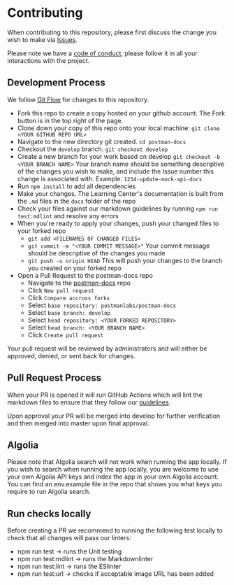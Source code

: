 # Contributing

When contributing to this repository, please first discuss the change you wish to make via [Issues](https://github.com/postmanlabs/postman-docs/issues).

Please note we have a [code of conduct](https://community.getpostman.com/t/postman-code-of-conduct/5), please follow it in all your interactions with the project.

## Development Process

We follow [Git Flow](https://guides.github.com/introduction/flow/) for changes to this repository.

* Fork this repo to create a copy hosted on your github account. The Fork button is in the top right of the page.
* Clone down your copy of this repo onto your local machine: `git clone <YOUR GITHUB REPO URL>`
* Navigate to the new directory git created. `cd postman-docs`
* Checkout the `develop` branch. `git checkout develop`
* Create a new branch for your work based on develop `git checkout -b <YOUR BRANCH NAME>` Your branch name should be something descriptive of the changes you wish to make, and include the Issue number this change is associated with. Example: `1234-update-mock-api-docs`
* Run `npm install` to add all dependencies
* Make your changes. The Learning Center's documentation is built from the `.md` files in the `docs` folder of the repo
* Check your files against our markdown guidelines by running `npm run test:mdlint` and resolve any errors
* When you're ready to apply your changes, push your changed files to your forked repo
    * `git add <FILENAMES OF CHANGED FILES>`
    * `git commit -m "<YOUR COMMIT MESSAGE>"` Your commit message should be descriptive of the changes you made
    * `git push -u origin HEAD` This will push your changes to the branch you created on your forked repo
* Open a Pull Request to the postman-docs repo
    * Navigate to the [postman-docs](https://github.com/postmanlabs/postman-docs) repo
    * Click `New pull request`
    * Click `Compare accross forks`
    * Select `base repository: postmanlabs/postman-docs`
    * Select `base branch: develop`
    * Select `head repository: <YOUR FORKED REPOSITORY>`
    * Select `head branch: <YOUR BRANCH NAME>`
    * Click `Create pull request`

Your pull request will be reviewed by administrators and will either be approved, denied, or sent back for changes.

## Pull Request Process

When your PR is opened it will run GitHub Actions which will lint the markdown files to ensure that they follow our [guidelines](https://github.com/DavidAnson/vscode-markdownlint).

Upon approval your PR will be merged into develop for further verification and then merged into master upon final approval.

[homepage]: https://learning.getpostman.com

## Algolia

Please note that Algolia search will not work when running the app locally. If you wish to search when running the app locally, you are welcome to use your own Algolia API keys and index the app in your own Algolia account. You can find an env.example file in the repo that shows you what keys you require to run Algolia search.

## Run checks locally

Before creating a PR we recommend to running the following test locally to check that all changes will pass our linters:

* npm run test  -> runs the Unit testing
* npm run test:mdlint -> runs the Markdownlinter
* npm run test:lint -> runs the ESlinter
* npm run test:url -> checks if acceptable image URL has been added
